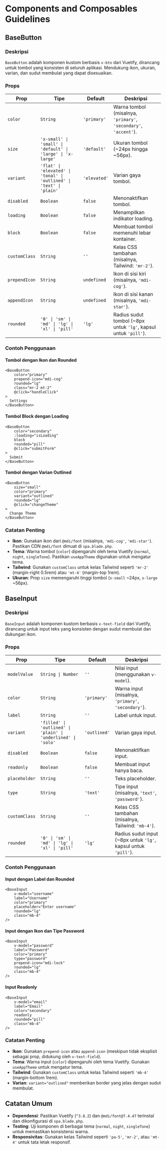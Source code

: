 # Components and Composables Guidelines

## BaseButton

### Deskripsi

`BaseButton` adalah komponen kustom berbasis `v-btn` dari Vuetify, dirancang untuk tombol yang konsisten di seluruh aplikasi. Mendukung ikon, ukuran, varian, dan sudut membulat yang dapat disesuaikan.

### Props

| Prop          | Tipe                                                                 | Default      | Deskripsi                                                        |
| ------------- | -------------------------------------------------------------------- | ------------ | ---------------------------------------------------------------- |
| `color`       | `String`                                                             | `'primary'`  | Warna tombol (misalnya, `'primary'`, `'secondary'`, `'accent'`). |
| `size`        | `'x-small' \| 'small' \| 'default' \| 'large' \| 'x-large'`          | `'default'`  | Ukuran tombol (~24px hingga ~56px).                              |
| `variant`     | `'flat' \| 'elevated' \| 'tonal' \| 'outlined' \| 'text' \| 'plain'` | `'elevated'` | Varian gaya tombol.                                              |
| `disabled`    | `Boolean`                                                            | `false`      | Menonaktifkan tombol.                                            |
| `loading`     | `Boolean`                                                            | `false`      | Menampilkan indikator loading.                                   |
| `block`       | `Boolean`                                                            | `false`      | Membuat tombol memenuhi lebar kontainer.                         |
| `customClass` | `String`                                                             | `''`         | Kelas CSS tambahan (misalnya, Tailwind: `'mr-2'`).               |
| `prependIcon` | `String`                                                             | `undefined`  | Ikon di sisi kiri (misalnya, `'mdi-cog'`).                       |
| `appendIcon`  | `String`                                                             | `undefined`  | Ikon di sisi kanan (misalnya, `'mdi-star'`).                     |
| `rounded`     | `'0' \| 'sm' \| 'md' \| 'lg' \| 'xl' \| 'pill'`                      | `'lg'`       | Radius sudut tombol (~8px untuk `'lg'`, kapsul untuk `'pill'`).  |

### Contoh Penggunaan

#### Tombol dengan Ikon dan Rounded

```vue
<BaseButton
    color="primary"
    prepend-icon="mdi-cog"
    rounded="lg"
    class="mr-2 mt-2"
    @click="handleClick"
>
  Settings
</BaseButton>
```

#### Tombol Block dengan Loading

```vue
<BaseButton
    color="secondary"
    :loading="isLoading"
    block
    rounded="pill"
    @click="submitForm"
>
  Submit
</BaseButton>
```

#### Tombol dengan Varian Outlined

```vue
<BaseButton
    size="small"
    color="primary"
    variant="outlined"
    rounded="lg"
    @click="changeTheme"
>
  Change Theme
</BaseButton>
```

### Catatan Penting

-   **Ikon**: Gunakan ikon dari `@mdi/font` (misalnya, `'mdi-cog'`, `'mdi-star'`). Pastikan CDN `@mdi/font` dimuat di `spa.blade.php`.
-   **Tema**: Warna tombol (`color`) dipengaruhi oleh tema Vuetify (`normal`, `night`, `singleTone`). Pastikan `useAppTheme` digunakan untuk mengatur tema.
-   **Tailwind**: Gunakan `customClass` untuk kelas Tailwind seperti `'mr-2'` (margin-right 0.5rem) atau `'mt-4'` (margin-top 1rem).
-   **Ukuran**: Prop `size` memengaruhi tinggi tombol (`x-small` ~24px, `x-large` ~56px).

## BaseInput

### Deskripsi

`BaseInput` adalah komponen kustom berbasis `v-text-field` dari Vuetify, dirancang untuk input teks yang konsisten dengan sudut membulat dan dukungan ikon.

### Props

| Prop          | Tipe                                                          | Default      | Deskripsi                                                      |
| ------------- | ------------------------------------------------------------- | ------------ | -------------------------------------------------------------- |
| `modelValue`  | `String \| Number`                                            | `''`         | Nilai input (menggunakan `v-model`).                           |
| `color`       | `String`                                                      | `'primary'`  | Warna input (misalnya, `'primary'`, `'secondary'`).            |
| `label`       | `String`                                                      | `''`         | Label untuk input.                                             |
| `variant`     | `'filled' \| 'outlined' \| 'plain' \| 'underlined' \| 'solo'` | `'outlined'` | Varian gaya input.                                             |
| `disabled`    | `Boolean`                                                     | `false`      | Menonaktifkan input.                                           |
| `readonly`    | `Boolean`                                                     | `false`      | Membuat input hanya baca.                                      |
| `placeholder` | `String`                                                      | `''`         | Teks placeholder.                                              |
| `type`        | `String`                                                      | `'text'`     | Tipe input (misalnya, `'text'`, `'password'`).                 |
| `customClass` | `String`                                                      | `''`         | Kelas CSS tambahan (misalnya, Tailwind: `'mb-4'`).             |
| `rounded`     | `'0' \| 'sm' \| 'md' \| 'lg' \| 'xl' \| 'pill'`               | `'lg'`       | Radius sudut input (~8px untuk `'lg'`, kapsul untuk `'pill'`). |

### Contoh Penggunaan

#### Input dengan Label dan Rounded

```vue
<BaseInput
    v-model="username"
    label="Username"
    color="primary"
    placeholder="Enter username"
    rounded="lg"
    class="mb-4"
/>
```

#### Input dengan Ikon dan Tipe Password

```vue
<BaseInput
    v-model="password"
    label="Password"
    color="primary"
    type="password"
    prepend-icon="mdi-lock"
    rounded="lg"
    class="mb-4"
/>
```

#### Input Readonly

```vue
<BaseInput
    v-model="email"
    label="Email"
    color="secondary"
    readonly
    rounded="pill"
    class="mb-4"
/>
```

### Catatan Penting

-   **Ikon**: Gunakan `prepend-icon` atau `append-icon` (meskipun tidak eksplisit sebagai prop, didukung oleh `v-text-field`).
-   **Tema**: Warna input (`color`) dipengaruhi oleh tema Vuetify. Gunakan `useAppTheme` untuk mengatur tema.
-   **Tailwind**: Gunakan `customClass` untuk kelas Tailwind seperti `'mb-4'` (margin-bottom 1rem).
-   **Varian**: `variant="outlined"` memberikan border yang jelas dengan sudut membulat.

## Catatan Umum

-   **Dependensi**: Pastikan Vuetify (`^3.8.2`) dan `@mdi/font@7.4.47` terinstal dan dikonfigurasi di `spa.blade.php`.
-   **Testing**: Uji komponen di berbagai tema (`normal`, `night`, `singleTone`) untuk memastikan konsistensi warna.
-   **Responsivitas**: Gunakan kelas Tailwind seperti `'pa-5'`, `'mr-2'`, atau `'mt-4'` untuk tata letak responsif.
